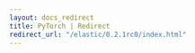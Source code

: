 ```yaml
---
layout: docs_redirect
title: PyTorch | Redirect
redirect_url: "/elastic/0.2.1rc0/index.html"
---
```

